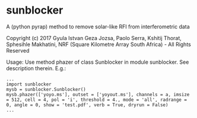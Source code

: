# sunblocker
A (python pyrap) method to remove solar-like RFI from interferometric data

Copyright (c) 2017 Gyula Istvan Geza Jozsa, Paolo Serra, Kshitij Thorat, Sphesihle Makhatini, NRF (Square Kilometre Array South Africa) - All Rights Reserved

Usage:
Use method phazer of class Sunblocker in module sunblocker. See description therein. E.g.:
```
...
import sunblocker
mysb = sunblocker.Sunblocker()
mysb.phazer(['yoyo.ms'], outset = ['yoyout.ms'], channels = a, imsize = 512, cell = 4, pol = 'i', threshold = 4., mode = 'all', radrange = 0, angle = 0, show = 'test.pdf', verb = True, dryrun = False)
...
```

